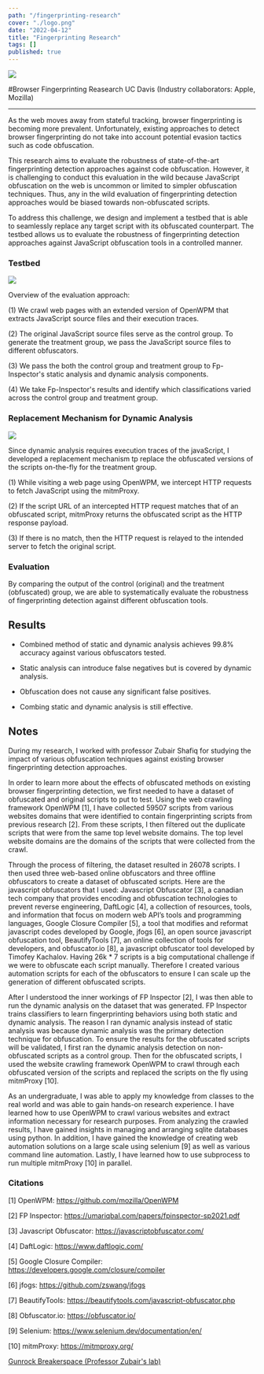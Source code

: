 ```yaml
---
path: "/fingerprinting-research"
cover: "./logo.png"
date: "2022-04-12"
title: "Fingerprinting Research"
tags: []
published: true
---
```


<img src="https://i.ibb.co/7GCPQHm/UC-Davis-Logo.png">


#Browser Fingerprinting Reasearch 
UC Davis (Industry collaborators: Apple, Mozilla)
<hr>

As the web moves away from stateful tracking, browser fingerprinting is becoming more prevalent. Unfortunately, existing approaches to detect browser fingerprinting do not take into account potential evasion tactics such as code obfuscation.

This research aims to evaluate the robustness of state-of-the-art fingerprinting detection approaches against code obfuscation. However, it is challenging to conduct this evaluation in the wild because JavaScript obfuscation on the web is uncommon or limited to simpler obfuscation techniques. Thus, any in the wild evaluation of fingerprinting detection approaches would be biased towards non-obfuscated scripts. 

To address this challenge, we design and implement a testbed that is able to seamlessly replace any target script with its obfuscated counterpart. The testbed allows us to evaluate the robustness of fingerprinting detection approaches against JavaScript obfuscation tools in a controlled manner. 


### Testbed
<img src="https://i.ibb.co/sydV7N6/Streamline-drawio-1.png" >

Overview of the evaluation approach: 

(1) We crawl web pages with an extended version of OpenWPM that extracts JavaScript source files and their execution traces. 

(2) The original JavaScript source files serve as the control group. To generate the treatment group, we pass the JavaScript source files to different obfuscators. 

(3) We pass the both the control group and treatment group to Fp-Inspector's static analysis and dynamic analysis components. 

(4) We take Fp-Inspector's results and identify which classifications varied across the control group and treatment group.


### Replacement Mechanism for Dynamic Analysis



<img src="https://i.ibb.co/VB9XY3R/Replacement-drawio-1.png" >

Since dynamic analysis requires execution traces of the javaScript, I developed a replacement mechanism tp replace the obfuscated versions of the scripts on-the-fly for the treatment group.

(1) While visiting a web page using OpenWPM, we intercept HTTP requests to fetch JavaScript using the mitmProxy. 

(2) If the script URL of an intercepted HTTP request matches that of an obfuscated script, mitmProxy returns the obfuscated script as the HTTP response payload.

(3) If there is no match, then the HTTP request is relayed to the intended server to fetch the original script.


### Evaluation 
By comparing the output of the control (original) and the treatment (obfuscated) group, we are able to systematically evaluate the robustness of fingerprinting detection against different obfuscation tools.

## Results
- Combined method of static and dynamic analysis achieves 99.8% accuracy against various obfuscators tested.

- Static analysis can introduce false negatives but is covered by dynamic analysis. 

- Obfuscation does not cause any significant false positives. 

- Combing static and dynamic analysis is still effective.


## Notes
During my research, I worked with professor Zubair Shafiq for studying the impact of various obfuscation techniques against existing browser fingerprinting detection approaches. 

In order to learn more about the effects of obfuscated methods on existing browser fingerprinting detection, we first needed to have a dataset of obfuscated and original scripts to put to test. Using the web crawling framework OpenWPM [1], I have collected 59507 scripts from various websites domains that were identified to contain fingerprinting scripts from previous research [2]. From these scripts, I then filtered out the duplicate scripts that were from the same top level website domains. The top level website domains are the domains of the scripts that were collected from the crawl.

Through the process of filtering, the dataset resulted in 26078 scripts. I then used three web-based online obfuscators and three offline obfuscators to create a dataset of obfuscated scripts. Here are the javascript obfuscators that I used: Javascript Obfuscator [3], a canadian tech company that provides encoding and obfuscation technologies to prevent reverse engineering, DaftLogic [4], a collection of resources, tools, and information that focus on modern web API’s tools and programming languages, Google Closure Compiler [5], a tool that modifies and reformat javascript codes developed by Google, jfogs [6], an open source javascript obfuscation tool, BeautifyTools [7], an online collection of tools for developers, and obfuscator.io [8], a javascript obfuscator tool developed by Timofey Kachalov. Having 26k * 7 scripts is a big computational challenge if we were to obfuscate each script manually. Therefore I created various automation scripts for each of the obfuscators to ensure I can scale up the generation of different obfuscated scripts.

After I understood the inner workings of FP Inspector [2], I was then able to run the dynamic analysis on the dataset that was generated. FP Inspector trains classifiers to learn fingerprinting behaviors using both static and dynamic analysis. The reason I ran dynamic analysis instead of static analysis was because dynamic analysis was the primary detection technique for obfuscation.
To ensure the results for the obfuscated scripts will be validated, I first ran the dynamic analysis detection on non-obfuscated scripts as a control group. Then for the obfuscated scripts, I used the website crawling framework OpenWPM to crawl through each obfuscated version of the scripts and replaced the scripts on the fly using mitmProxy [10].

As an undergraduate, I was able to apply my knowledge from classes to the real world and was able to gain hands-on research experience. I have learned how to use OpenWPM to crawl various websites and extract information necessary for  research purposes. From analyzing the crawled results, I have gained insights in managing and arranging sqlite databases using python. In addition, I have gained the knowledge of creating web automation solutions on a large scale using selenium [9] as well as various command line automation. Lastly, I have learned how to use subprocess to run multiple mitmProxy [10] in parallel. 



### Citations
[1] OpenWPM: https://github.com/mozilla/OpenWPM

[2] FP Inspector: https://umariqbal.com/papers/fpinspector-sp2021.pdf

[3] Javascript Obfuscator: https://javascriptobfuscator.com/

[4] DaftLogic: https://www.daftlogic.com/

[5] Google Closure Compiler: https://developers.google.com/closure/compiler

[6] jfogs: https://github.com/zswang/jfogs

[7] BeautifyTools: https://beautifytools.com/javascript-obfuscator.php

[8] Obfuscator.io: https://obfuscator.io/

[9] Selenium: https://www.selenium.dev/documentation/en/

[10] mitmProxy: https://mitmproxy.org/


<a href="https://web.cs.ucdavis.edu/~zubair/students.html"> Gunrock Breakerspace (Professor Zubair's lab) </a>

